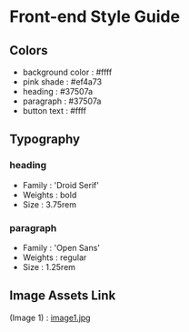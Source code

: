 # Front-end Style Guide

## Colors

- background color : #ffff
- pink shade       : #ef4a73
- heading          : #37507a
- paragraph        : #37507a
- button text      : #ffff


## Typography

### heading

- Family         : 'Droid Serif'
- Weights        : bold
- Size           : 3.75rem

### paragraph

- Family  : 'Open Sans'
- Weights : regular
- Size    : 1.25rem


## Image Assets Link

(Image 1) : [image1.jpg](https://raw.githubusercontent.com/BePracticalTech/fitness-card-component/master/images/image1.png)

